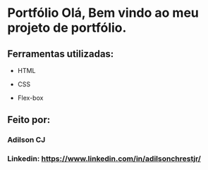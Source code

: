 # Portfólio Olá, Bem vindo ao meu projeto de portfólio.

## Ferramentas utilizadas:

* HTML

* CSS

* Flex-box

## Feito por:

### Adilson CJ

### Linkedin: https://www.linkedin.com/in/adilsonchrestjr/
